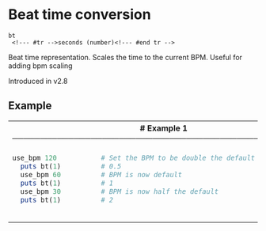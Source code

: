 # Beat time conversion

```
bt 
 <!--- #tr -->seconds (number)<!--- #end tr -->
```


Beat time representation. Scales the time to the current BPM. Useful for adding bpm scaling

Introduced in v2.8

## Example

<table class="examples">
<tr>
<th colspan="2" class="even head"># Example 1 ──────────────────────────────────────────────────────</th>
</tr>
<tr>
<td class="even">

```ruby
use_bpm 120 
  puts bt(1)
  use_bpm 60  
  puts bt(1)
  use_bpm 30  
  puts bt(1)



```

</td>
<td class="even">

<!--- #tr -->
```ruby
# Set the BPM to be double the default
# 0.5
# BPM is now default
# 1
# BPM is now half the default
# 2



```
<!--- #end tr -->

</td>
</tr>
</table>


